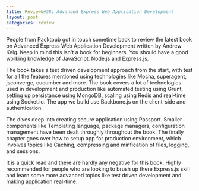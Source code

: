 ```yaml
---
title: Review&#58; Advanced Express Web Application Development
layout: post
categories: review
---
```



People from Packtpub got in touch sometime back to review the latest book on Advanced Express Web Application Development written by Andrew Keig. Keep in mind this isn't a book for beginners. You should have a good working knowledge of JavaScript, Node.js and Express.js.

The book takes a test driven development approach from the start, with test for all the features mentioned using technologies like Mocha, superagent, jsconverge, cucumber and more. The book covers a lot of technologies used in development and production like automated testing using Grunt, setting up persistance using MongoDB, scaling using Redis and real-time using Socket.io. The app we build use Backbone.js on the client-side and authentication.

The dives deep into creating secure application using Passport. Smaller components like Templating language, package managers, configuration management have been dealt throughly throughout the book. The finally chapter goes over how to setup app for production environment, which involves topics like Caching, compressing and minfication of files, logging, and sessions.

It is a quick read and there are hardly any negative for this book. Highly recommended for people who are looking to brush up there Express.js skill and learn some more advanced topics like test driven development and making application real-time.

